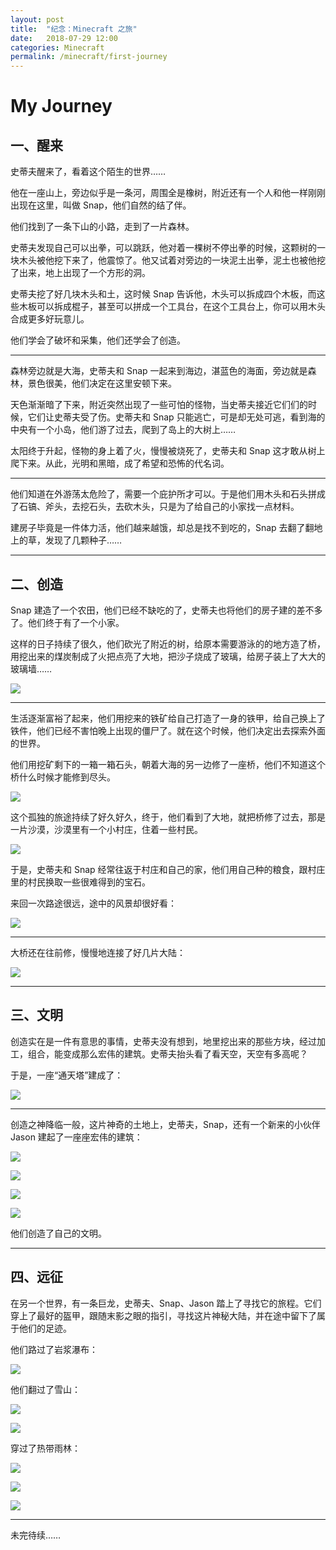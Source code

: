 ```yaml
---
layout: post
title:  "纪念：Minecraft 之旅"
date:   2018-07-29 12:00
categories: Minecraft
permalink: /minecraft/first-journey
---
```


# My Journey

## 一、醒来

史蒂夫醒来了，看着这个陌生的世界……

他在一座山上，旁边似乎是一条河，周围全是橡树，附近还有一个人和他一样刚刚出现在这里，叫做 Snap，他们自然的结了伴。

他们找到了一条下山的小路，走到了一片森林。

史蒂夫发现自己可以出拳，可以跳跃，他对着一棵树不停出拳的时候，这颗树的一块木头被他挖下来了，他震惊了。他又试着对旁边的一块泥土出拳，泥土也被他挖了出来，地上出现了一个方形的洞。

史蒂夫挖了好几块木头和土，这时候 Snap 告诉他，木头可以拆成四个木板，而这些木板可以拆成棍子，甚至可以拼成一个工具台，在这个工具台上，你可以用木头合成更多好玩意儿。

他们学会了破坏和采集，他们还学会了创造。

---

森林旁边就是大海，史蒂夫和 Snap 一起来到海边，湛蓝色的海面，旁边就是森林，景色很美，他们决定在这里安顿下来。

天色渐渐暗了下来，附近突然出现了一些可怕的怪物，当史蒂夫接近它们们的时候，它们让史蒂夫受了伤。史蒂夫和 Snap 只能逃亡，可是却无处可逃，看到海的中央有一个小岛，他们游了过去，爬到了岛上的大树上……

太阳终于升起，怪物的身上着了火，慢慢被烧死了，史蒂夫和 Snap 这才敢从树上爬下来。从此，光明和黑暗，成了希望和恐怖的代名词。

---

他们知道在外游荡太危险了，需要一个庇护所才可以。于是他们用木头和石头拼成了石镐、斧头，去挖石头，去砍木头，只是为了给自己的小家找一点材料。

建房子毕竟是一件体力活，他们越来越饿，却总是找不到吃的，Snap 去翻了翻地上的草，发现了几颗种子……

---

## 二、创造

Snap 建造了一个农田，他们已经不缺吃的了，史蒂夫也将他们的房子建的差不多了。他们终于有了一个小家。

这样的日子持续了很久，他们砍光了附近的树，给原本需要游泳的的地方造了桥，用挖出来的煤炭制成了火把点亮了大地，把沙子烧成了玻璃，给房子装上了大大的玻璃墙……

![](../images/minecraft/mc1.png)

---

生活逐渐富裕了起来，他们用挖来的铁矿给自己打造了一身的铁甲，给自己换上了铁件，他们已经不害怕晚上出现的僵尸了。就在这个时候，他们决定出去探索外面的世界。

他们用挖矿剩下的一箱一箱石头，朝着大海的另一边修了一座桥，他们不知道这个桥什么时候才能修到尽头。

![](../images/minecraft/mc2.png)

这个孤独的旅途持续了好久好久，终于，他们看到了大地，就把桥修了过去，那是一片沙漠，沙漠里有一个小村庄，住着一些村民。

![](../images/minecraft/mc3.png)

于是，史蒂夫和 Snap 经常往返于村庄和自己的家，他们用自己种的粮食，跟村庄里的村民换取一些很难得到的宝石。

来回一次路途很远，途中的风景却很好看：

![](../images/minecraft/mc4.png)

---

大桥还在往前修，慢慢地连接了好几片大陆：

![](../images/minecraft/mc5.png)

---

## 三、文明

创造实在是一件有意思的事情，史蒂夫没有想到，地里挖出来的那些方块，经过加工，组合，能变成那么宏伟的建筑。史蒂夫抬头看了看天空，天空有多高呢？

于是，一座“通天塔”建成了：

![](../images/minecraft/mc6.png)

---

创造之神降临一般，这片神奇的土地上，史蒂夫，Snap，还有一个新来的小伙伴 Jason 建起了一座座宏伟的建筑：

![](../images/minecraft/mc7.png)

![](../images/minecraft/mc8.png)

![](../images/minecraft/mc9.png)

![](../images/minecraft/mc10.png)

他们创造了自己的文明。

---

## 四、远征

在另一个世界，有一条巨龙，史蒂夫、Snap、Jason 踏上了寻找它的旅程。它们穿上了最好的盔甲，跟随末影之眼的指引，寻找这片神秘大陆，并在途中留下了属于他们的足迹。

他们路过了岩浆瀑布：

![](../images/minecraft/mc11.png)

他们翻过了雪山：

![](../images/minecraft/mc12.png)

![](../images/minecraft/mc13.png)

穿过了热带雨林：

![](../images/minecraft/mc14.png)

![](../images/minecraft/mc15.png)

![](../images/minecraft/mc16.png)

---

未完待续……